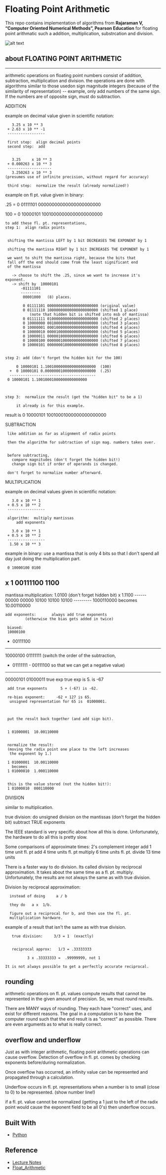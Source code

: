 # Floating Point Arithmetic

This repo contains implementation of algorithms from **Rajaraman V, “Computer Oriented Numerical Methods”, Pearson Education** for floating point arithmatic such a addition, multiplication, substrcation and division.

![alt text](https://github.com/p-rit/floating_point_arithmetic/blob/master/computer-oriented-numerical-methods-3-e-original-imaey8hzpz3z98rk.jpeg)

## about FLOATING POINT ARITHMETIC
-------------------------------

arithmetic operations on floating point numbers consist of addition, subtraction, multiplication and division.
the operations are done with algorithms similar to those usedon sign magnitude integers (because of the similarity of
  representation) 
  -- example, only add numbers of the same
  sign.  If the numbers are of opposite sign, must do subtraction.

ADDITION

 example on decimal value given in scientific notation:

       3.25 x 10 ** 3
     + 2.63 x 10 ** -1
     -----------------

     first step:  align decimal points
     second step:  add

      
       3.25     x 10 ** 3
     + 0.000263 x 10 ** 3
     --------------------
       3.250263 x 10 ** 3
	(presumes use of infinite precision, without regard for accuracy)

     third step:  normalize the result (already normalized!)

 example on fl pt. value given in binary:

 .25 =   0 01111101 00000000000000000000000

 100 =   0 10000101 10010000000000000000000


    to add these fl. pt. representations,
    step 1:  align radix points


	 shifting the mantissa LEFT by 1 bit DECREASES THE EXPONENT by 1

	 shifting the mantissa RIGHT by 1 bit INCREASES THE EXPONENT by 1

	 we want to shift the mantissa right, because the bits that
	 fall off the end should come from the least significant end
	 of the mantissa

       -> choose to shift the .25, since we want to increase it's exponent.
       -> shift by  10000101
		   -01111101
		   ---------
		    00001000   (8) places.

            0 01111101 00000000000000000000000 (original value)
            0 01111110 10000000000000000000000 (shifted 1 place)
		       (note that hidden bit is shifted into msb of mantissa)
            0 01111111 01000000000000000000000 (shifted 2 places)
            0 10000000 00100000000000000000000 (shifted 3 places)
            0 10000001 00010000000000000000000 (shifted 4 places)
            0 10000010 00001000000000000000000 (shifted 5 places)
            0 10000011 00000100000000000000000 (shifted 6 places)
            0 10000100 00000010000000000000000 (shifted 7 places)
            0 10000101 00000001000000000000000 (shifted 8 places)


    step 2: add (don't forget the hidden bit for the 100)

         0 10000101 1.10010000000000000000000  (100)
      +  0 10000101 0.00000001000000000000000  (.25)
      ---------------------------------------
	 0 10000101 1.10010001000000000000000



    step 3:  normalize the result (get the "hidden bit" to be a 1)

	     it already is for this example.

   result is
	 0 10000101 10010001000000000000000

SUBTRACTION

     like addition as far as alignment of radix points

     then the algorithm for subtraction of sign mag. numbers takes over.


     before subtracting,
       compare magnitudes (don't forget the hidden bit!)
       change sign bit if order of operands is changed.

     don't forget to normalize number afterward.

MULTIPLICATION

 example on decimal values given in scientific notation:

       3.0 x 10 ** 1
     + 0.5 x 10 ** 2
     -----------------

     algorithm:  multiply mantissas
		 add exponents

       3.0 x 10 ** 1
     + 0.5 x 10 ** 2
     -----------------
      1.50 x 10 ** 3

 example in binary:    use a mantissa that is only 4 bits so that
		       I don't spend all day just doing the multiplication
		       part.


     0 10000100 0100
   x 1 00111100 1100
   -----------------

   mantissa multiplication:           1.0100
    (don't forget hidden bit)	    x 1.1100
				    ------
				     00000
				    00000
				   10100
				  10100
				 10100
				 ---------
				1000110000
                      becomes   10.00110000

    add exponents:       always add true exponents
			 (otherwise the bias gets added in twice)

     biased:
     10000100
   + 00111100
   ----------

   10000100         01111111  (switch the order of the subtraction,
 - 01111111       - 00111100   so that we can get a negative value)
 ----------       ----------
   00000101         01000011
   true exp         true exp
     is 5.           is -67

     add true exponents      5 + (-67) is -62.

     re-bias exponent:     -62 + 127 is 65.
	  unsigned representation for 65 is  01000001.



     put the result back together (and add sign bit).


     1 01000001  10.00110000


     normalize the result:
	 (moving the radix point one place to the left increases
	  the exponent by 1.)

     1 01000001  10.00110000
       becomes
     1 01000010  1.000110000


     this is the value stored (not the hidden bit!):
     1 01000010  000110000

DIVISION

   similar to multiplication.

   true division:
   do unsigned division on the mantissas (don't forget the hidden bit)
   subtract TRUE exponents


   The IEEE standard is very specific about how all this is done.
   Unfortunately, the hardware to do all this is pretty slow.

   Some comparisons of approximate times:
       2's complement integer add      1 time unit
       fl. pt add                      4 time units
       fl. pt multiply                 6 time units
       fl. pt. divide                 13 time units

   There is a faster way to do division.  Its called 
   division by reciprocal approximation.  It takes about the same
   time as a fl. pt. multiply.  Unfortunately, the results are
   not always the same as with true division.

   Division by reciprocal approximation:


      instead of doing     a / b

      they do   a x  1/b.

      figure out a reciprocal for b, and then use the fl. pt.
      multiplication hardware.


  example of a result that isn't the same as with true division.

       true division:     3/3 = 1  (exactly)


       reciprocal approx:   1/3 = .33333333
	    
			  3 x .33333333 =  .99999999, not 1

    It is not always possible to get a perfectly accurate reciprocal.


rounding
--------
arithmetic operations on fl. pt. values compute results that cannot
be represented in the given amount of precision.  So, we must round
results.

There are MANY ways of rounding.  They each have "correct" uses, and
exist for different reasons.  The goal in a computation is to have the
computer round such that the end result is as "correct" as possible.
There are even arguments as to what is really correct.


overflow and underflow
----------------------
Just as with integer arithmetic, floating point arithmetic operations
can cause overflow.  Detection of overflow in fl. pt. comes by checking
exponents before/during normalization.

Once overflow has occurred, an infinity value can be represented and
propagated through a calculation.



Underflow occurs in fl. pt. representations when a number is
to small (close to 0) to be represented.  (show number line!)

if a fl. pt. value cannot be normalized
    (getting a 1 just to the left of the radix point would cause
     the exponent field to be all 0's)
    then underflow occurs.

## Built With

* [Python](https://www.python.org/) 


## Reference 
* [Lecture Notes](http://pages.cs.wisc.edu/~smoler/x86text/lect.notes/arith.flpt.html)
* [Float_Arithmetic](https://en.wikipedia.org/wiki/Floating-point_arithmetic)
